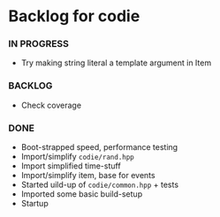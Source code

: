 # Backlog for codie

### IN PROGRESS
* Try making string literal a template argument in Item

### BACKLOG
* Check coverage


### DONE
* Boot-strapped speed, performance testing
* Import/simplify `codie/rand.hpp`
* Import simplified time-stuff
* Import/simplify item, base for events
* Started uild-up of `codie/common.hpp` + tests
* Imported some basic build-setup
* Startup
